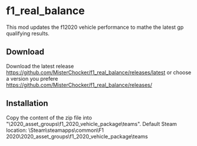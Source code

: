 # f1_real_balance

This mod updates the f12020 vehicle performance to mathe the latest gp qualifying results.

## Download

Download the latest release https://github.com/MisterChocker/f1_real_balance/releases/latest
or choose a version you prefere https://github.com/MisterChocker/f1_real_balance/releases/

## Installation

Copy the content of the zip file into "\2020_asset_groups\f1_2020_vehicle_package\teams".
Default Steam location: \Steam\steamapps\common\F1 2020\2020_asset_groups\f1_2020_vehicle_package\teams
